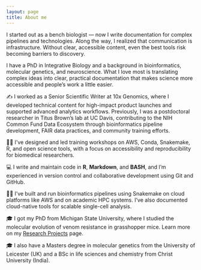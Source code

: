 ```yaml
---
layout: page
title: About me
---
```



I started out as a bench biologist — now I write documentation for complex pipelines and technologies. Along the way, I realized that communication is infrastructure. Without clear, accessible content, even the best tools risk becoming barriers to discovery.

I have a PhD in Integrative Biology and a background in bioinformatics, molecular genetics, and neuroscience. What I love most is translating complex ideas into clear, practical documentation that makes science more accessible and people’s work a little easier.

&#9997;
I worked as a Senior Scientific Writer at 10x Genomics, where I developed technical content for high-impact product launches and supported advanced analytics workflows. Previously, I was a postdoctoral researcher in Titus Brown’s lab at UC Davis, contributing to the NIH Common Fund Data Ecosystem through bioinformatics pipeline development, FAIR data practices, and community training efforts.

&#128105;&#8205;&#128187;
I've designed and led training workshops on AWS, Conda, Snakemake, R, and open science tools, with a focus on accessibility and reproducibility for biomedical researchers.

&#128187;
I write and maintain code in <strong>R</strong>, <strong>Markdown</strong>, and <strong>BASH</strong>, and I’m experienced in version control and collaborative development using Git and GitHub.

&#128105;&#8205;&#128187;
I’ve built and run bioinformatics pipelines using Snakemake on cloud platforms like AWS and on academic HPC systems. I’ve also documented cloud-native tools for scalable single-cell analysis.

&#127891;
I got my PhD from Michigan State University, where I studied the molecular evolution of venom resistance in grasshopper mice. Learn more on my [Research Projects](./researchprojects.md) page.

&#127891;
I also have a Masters degree in molecular genetics from the University of Leicester (UK) and a BSc in life sciences and chemistry from Christ University (India).
